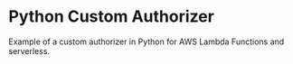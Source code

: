 # Python Custom Authorizer

Example of a custom authorizer in Python for AWS Lambda Functions and serverless.